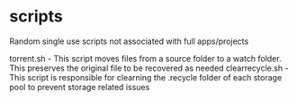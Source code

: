 # scripts
Random single use scripts not associated with full apps/projects

torrent.sh - This script moves files from a source folder to a watch folder. This preserves the original file to be recovered as needed
clearrecycle.sh - This script is responsible for clearning the .recycle folder of each storage pool to prevent storage related issues